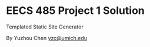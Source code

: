EECS 485 Project 1 Solution
===========================
Templated Static Site Generator

By Yuzhou Chen <yzc@umich.edu>